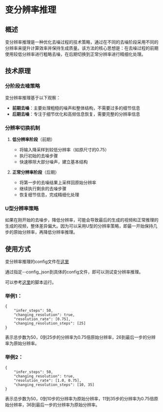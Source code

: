 # 变分辨率推理

## 概述

变分辨率推理是一种优化去噪过程的技术策略，通过在不同的去噪阶段采用不同的分辨率来提升计算效率并保持生成质量。该方法的核心思想是：在去噪过程的前期使用较低分辨率进行粗略去噪，在后期切换到正常分辨率进行精细化处理。

## 技术原理

### 分阶段去噪策略

变分辨率推理基于以下观察：

- **前期去噪**：主要处理粗糙的噪声和整体结构，不需要过多的细节信息
- **后期去噪**：专注于细节优化和高频信息恢复，需要完整的分辨率信息

### 分辨率切换机制

1. **低分辨率阶段**（前期）
   - 将输入降采样到较低分辨率（如原尺寸的0.75）
   - 执行初始的去噪步骤
   - 快速移除大部分噪声，建立基本结构

2. **正常分辨率阶段**（后期）
   - 将第一步的去噪结果上采样回原始分辨率
   - 继续执行剩余的去噪步骤
   - 恢复细节信息，完成精细化处理


### U型分辨率策略

如果在刚开始的去噪步，降低分辨率，可能会导致最后的生成的视频和正常推理的生成的视频，整体差异偏大。因为可以采用U型的分辨率策略，即最一开始保持几步的原始分辨率，再降低分辨率推理。

## 使用方式

变分辨率推理的config文件在[这里](https://github.com/ModelTC/LightX2V/tree/main/configs/changing_resolution)

通过指定--config_json到具体的config文件，即可以测试变分辨率推理。

可以参考[这里](https://github.com/ModelTC/LightX2V/blob/main/scripts/changing_resolution)的脚本运行。


### 举例1：
```
{
    "infer_steps": 50,
    "changing_resolution": true,
    "resolution_rate": [0.75],
    "changing_resolution_steps": [25]
}
```

表示总步数为50，0到25步的分辨率为0.75倍原始分辨率，26到最后一步的分辨率为原始分辨率。

### 举例2：
```
{
    "infer_steps": 50,
    "changing_resolution": true,
    "resolution_rate": [1.0, 0.75],
    "changing_resolution_steps": [10, 35]
}
```

表示总步数为50，0到10步的分辨率为原始分辨率，11到35步的分辨率为0.75倍原始分辨率，36到最后一步的分辨率为原始分辨率。
